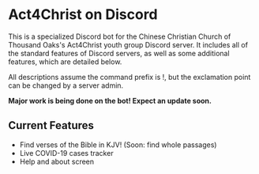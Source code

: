 # Act4Christ on Discord

This is a specialized Discord bot for the Chinese Christian Church of Thousand Oaks's Act4Christ youth group Discord server. It includes all of the standard features of Discord servers, as well as some additional features, which are detailed below.

All descriptions assume the command prefix is !, but the exclamation point can be changed by a server admin.

**Major work is being done on the bot! Expect an update soon.**

## Current Features

* Find verses of the Bible in KJV! (Soon: find whole passages)
* Live COVID-19 cases tracker
* Help and about screen

